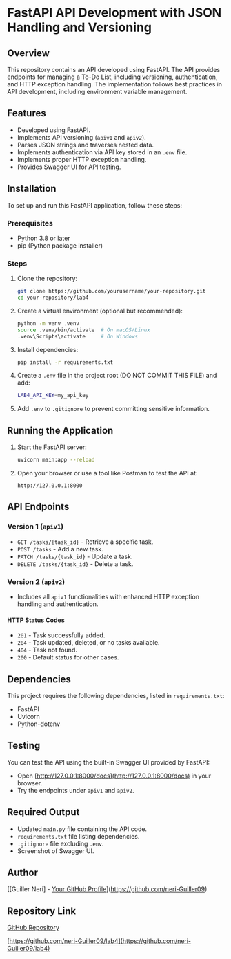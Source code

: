 # FastAPI API Development with JSON Handling and Versioning

## Overview

This repository contains an API developed using FastAPI. The API provides endpoints for managing a To-Do List, including versioning, authentication, and HTTP exception handling. The implementation follows best practices in API development, including environment variable management.

## Features

- Developed using FastAPI.
- Implements API versioning (`apiv1` and `apiv2`).
- Parses JSON strings and traverses nested data.
- Implements authentication via API key stored in an `.env` file.
- Implements proper HTTP exception handling.
- Provides Swagger UI for API testing.

## Installation

To set up and run this FastAPI application, follow these steps:

### Prerequisites

- Python 3.8 or later
- pip (Python package installer)

### Steps

1. Clone the repository:
   ```sh
   git clone https://github.com/yourusername/your-repository.git
   cd your-repository/lab4
   ```
2. Create a virtual environment (optional but recommended):
   ```sh
   python -m venv .venv
   source .venv/bin/activate  # On macOS/Linux
   .venv\Scripts\activate     # On Windows
   ```
3. Install dependencies:
   ```sh
   pip install -r requirements.txt
   ```
4. Create a `.env` file in the project root (DO NOT COMMIT THIS FILE) and add:
   ```sh
   LAB4_API_KEY=my_api_key
   ```
5. Add `.env` to `.gitignore` to prevent committing sensitive information.

## Running the Application

1. Start the FastAPI server:
   ```sh
   uvicorn main:app --reload
   ```
2. Open your browser or use a tool like Postman to test the API at:
   ```
   http://127.0.0.1:8000
   ```

## API Endpoints

### Version 1 (`apiv1`)

- `GET /tasks/{task_id}` - Retrieve a specific task.
- `POST /tasks` - Add a new task.
- `PATCH /tasks/{task_id}` - Update a task.
- `DELETE /tasks/{task_id}` - Delete a task.

### Version 2 (`apiv2`)

- Includes all `apiv1` functionalities with enhanced HTTP exception handling and authentication.

#### HTTP Status Codes

- `201` - Task successfully added.
- `204` - Task updated, deleted, or no tasks available.
- `404` - Task not found.
- `200` - Default status for other cases.

## Dependencies

This project requires the following dependencies, listed in `requirements.txt`:

- FastAPI
- Uvicorn
- Python-dotenv

## Testing

You can test the API using the built-in Swagger UI provided by FastAPI:

- Open [http://127.0.0.1:8000/docs](http://127.0.0.1:8000/docs) in your browser.
- Try the endpoints under `apiv1` and `apiv2`.

## Required Output

- Updated `main.py` file containing the API code.
- `requirements.txt` file listing dependencies.
- `.gitignore` file excluding `.env`.
- Screenshot of Swagger UI.

## Author

[[Guiller Neri] - [Y](https://github.com/yourusername)[our GitHub Profile](https://github.com/yourusername)](https://github.com/neri-Guiller09)

## Repository Link

[GitHub Repository](https://github.com/yourusername/your-repository)

[https://github.com/neri-Guiller09/lab4](https://github.com/neri-Guiller09/lab4)
